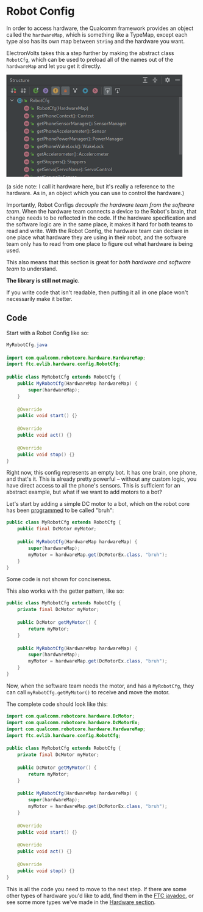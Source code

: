 # Robot Config

In order to access hardware, the Qualcomm framework provides an object called the `hardwareMap`, which is something like a TypeMap, except each type also has its own map between `String` and the hardware you want.

ElectronVolts takes this a step further by making the abstract class `RobotCfg`, which can be used to preload all of the names out of the `hardwareMap` and let you get it directly.

![Hardware presented by default](./config_hardware.png)

(a side note: I call it hardware here, but it's really a reference to the hardware. As in, an object which you can use to control the hardware.)

Importantly, Robot Configs *decouple the hardware team from the software team*. When the hardware team connects a device to the Robot's brain, that change needs to be reflected in the code. If the hardware specification and the software logic are in the same place, it makes it hard for both teams to read and write. With the Robot Config, the hardware team can declare in one place what hardware they are using in their robot, and the software team only has to read from one place to figure out what hardware is being used.

This also means that this section is great for *both hardware and software team* to understand.

**The library is still not magic**.

If you write code that isn't readable, then putting it all in one place won't necessarily make it better.

## Code

Start with a Robot Config like so:

```java
MyRobotCfg.java

import com.qualcomm.robotcore.hardware.HardwareMap;
import ftc.evlib.hardware.config.RobotCfg;

public class MyRobotCfg extends RobotCfg {
    public MyRobotCfg(HardwareMap hardwareMap) {
        super(hardwareMap);
    }

    @Override
    public void start() {}

    @Override
    public void act() {}

    @Override
    public void stop() {}
}

```

Right now, this config represents an empty bot. It has one brain, one phone, and that's it. This is already pretty powerful – without any custom logic, you have direct access to all the phone's sensors. This is sufficient for an abstract example, but what if we want to add motors to a bot?

Let's start by adding a simple DC motor to a bot, which on the robot core has been [programmed](https://github.com/FIRST-Tech-Challenge/FtcRobotController/wiki/Configuring-Your-Hardware) to be called "bruh":

```java
public class MyRobotCfg extends RobotCfg {
    public final DcMotor myMotor;

    public MyRobotCfg(HardwareMap hardwareMap) {
        super(hardwareMap);
        myMotor = hardwareMap.get(DcMotorEx.class, "bruh");
    }
}
```

Some code is not shown for conciseness.

This also works with the getter pattern, like so:

```java
public class MyRobotCfg extends RobotCfg {
    private final DcMotor myMotor;

    public DcMotor getMyMotor() {
        return myMotor;
    }

    public MyRobotCfg(HardwareMap hardwareMap) {
        super(hardwareMap);
        myMotor = hardwareMap.get(DcMotorEx.class, "bruh");
    }
}
```

Now, when the software team needs the motor, and has a `MyRobotCfg`, they can call `myRobotCfg.getMyMotor()` to receive and move the motor.

The complete code should look like this:

```java
import com.qualcomm.robotcore.hardware.DcMotor;
import com.qualcomm.robotcore.hardware.DcMotorEx;
import com.qualcomm.robotcore.hardware.HardwareMap;
import ftc.evlib.hardware.config.RobotCfg;

public class MyRobotCfg extends RobotCfg {
    private final DcMotor myMotor;

    public DcMotor getMyMotor() {
        return myMotor;
    }

    public MyRobotCfg(HardwareMap hardwareMap) {
        super(hardwareMap);
        myMotor = hardwareMap.get(DcMotorEx.class, "bruh");
    }

    @Override
    public void start() {}

    @Override
    public void act() {}

    @Override
    public void stop() {}
}
```

This is all the code you need to move to the next step. If there are some other types of hardware you'd like to add, find them in the [FTC javadoc](https://javadoc.io/doc/org.firstinspires.ftc), or see some more types we've made in the [Hardware section](../../hardware/index.html).
